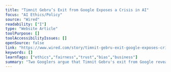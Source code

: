 ```yaml
---
title: "Timnit Gebru’s Exit from Google Exposes a Crisis in AI"
focus: "AI Ethics/Policy"
source: "Wired"
readability: ["I"]
type: "Website Article"
toolPurpose: []
toolAccessibilityIssues: []
openSource: false
link: "https://www.wired.com/story/timnit-gebru-exit-google-exposes-crisis-in-ai/"
keywords: []
learnTags: ["ethics","fairness","trust","bias","business"]
summary: "Two Googlers argue that Timnit Gebru's exit from Google reveals systemic and highly problematic crises in the AI field. "
---
```


